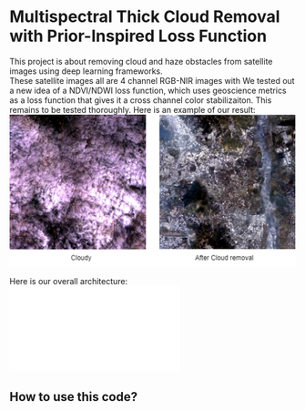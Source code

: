 # Multispectral Thick Cloud Removal with Prior-Inspired Loss Function
This project is about removing cloud and haze obstacles from satellite images using deep learning frameworks.  
These satellite images all are 4 channel RGB-NIR images with 
We tested out a new idea of a NDVI/NDWI loss function, which uses geoscience metrics as a loss function that gives it a cross channel color stabilizaiton. This remains to be tested thoroughly. Here is an example of our result:  
![result](/images/cloud_decloud.png)

Here is our overall architecture:
![architecture](/images/System_Cloud_Removal_with_NDX_Loss(4).pdf)

## How to use this code?

